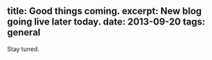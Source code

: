 title: Good things coming.
excerpt: New blog going live later today.
date: 2013-09-20
tags: general
---

Stay tuned.
